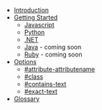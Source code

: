 * [Introduction](readme.md)
* [Getting Started](getting-started/index.md)
  * [Javascript](getting-started/javascript.md)
  * [Python](getting-started/python.md)
  * [.NET](getting-started/dotnet.md)
  * [Java](getting-started/java.md) - coming soon
  * [Ruby](getting-started/ruby.md) - coming soon
* [Options](options/index.md)
   * [#attribute-attributename](options/attribute-attributename.md)
   * [#class](options/class.md)
   * [#contains-text](options/contains-text.md)
   * [#exact-text](options/exact-text.md)
* [Glossary](glossary.md)